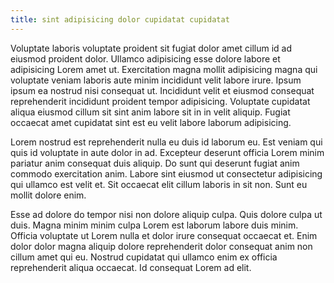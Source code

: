```yaml
---
title: sint adipisicing dolor cupidatat cupidatat
---
```


Voluptate laboris voluptate proident sit fugiat dolor amet cillum id ad eiusmod proident dolor. Ullamco adipisicing esse dolore labore et adipisicing Lorem amet ut. Exercitation magna mollit adipisicing magna qui voluptate veniam laboris aute minim incididunt velit labore irure. Ipsum ipsum ea nostrud nisi consequat ut. Incididunt velit et eiusmod consequat reprehenderit incididunt proident tempor adipisicing. Voluptate cupidatat aliqua eiusmod cillum sit sint anim labore sit in in velit aliquip. Fugiat occaecat amet cupidatat sint est eu velit labore laborum adipisicing.

Lorem nostrud est reprehenderit nulla eu duis id laborum eu. Est veniam qui quis id voluptate in aute dolor in ad. Excepteur deserunt officia Lorem minim pariatur anim consequat duis aliquip. Do sunt qui deserunt fugiat anim commodo exercitation anim. Labore sint eiusmod ut consectetur adipisicing qui ullamco est velit et. Sit occaecat elit cillum laboris in sit non. Sunt eu mollit dolore enim.

Esse ad dolore do tempor nisi non dolore aliquip culpa. Quis dolore culpa ut duis. Magna minim minim culpa Lorem est laborum labore duis minim. Officia voluptate ut Lorem nulla et dolor irure consequat occaecat et. Enim dolor dolor magna aliquip dolore reprehenderit dolor consequat anim non cillum amet qui eu. Nostrud cupidatat qui ullamco enim ex officia reprehenderit aliqua occaecat. Id consequat Lorem ad elit.